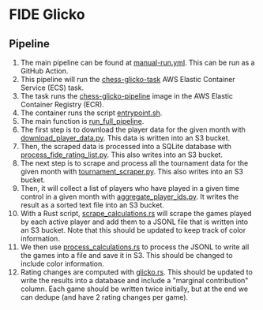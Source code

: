 # FIDE Glicko

## Pipeline

1. The main pipeline can be found at [manual-run.yml](https://github.com/yetiowin805/chess-glicko-aws/blob/master/.github/workflows/manual-run.yml). This can be run as a GitHub Action.
2. This pipeline will run the [chess-glicko-task](https://us-east-2.console.aws.amazon.com/ecs/v2/task-definitions/chess-glicko-task?region=us-east-2) AWS Elastic Container Service (ECS) task.
3. The task runs the [chess-glicko-pipeline](https://us-east-2.console.aws.amazon.com/ecr/repositories/private/961341531973/chess-glicko-pipeline?region=us-east-2) image in the AWS Elastic Container Registry (ECR).
4. The container runs the script [entrypoint.sh](https://github.com/yetiowin805/chess-glicko-aws/blob/master/entrypoint.sh).
5. The main function is [run_full_pipeline](https://github.com/yetiowin805/chess-glicko-aws/blob/master/entrypoint.sh#L163).
6. The first step is to download the player data for the given month with [download_player_data.py](https://github.com/yetiowin805/chess-glicko-aws/blob/master/src/download_player_data.py). This data is written into an S3 bucket.
7. Then, the scraped data is processed into a SQLite database with [process_fide_rating_list.py](https://github.com/yetiowin805/chess-glicko-aws/blob/master/src/process_fide_rating_list.py). This also writes into an S3 bucket.
8. The next step is to scrape and process all the tournament data for the given month with [tournament_scraper.py](https://github.com/yetiowin805/chess-glicko-aws/blob/master/src/tournament_scraper.py). This also writes into an S3 bucket.
9. Then, it will collect a list of players who have played in a given time control in a given month with [aggregate_player_ids.py](https://github.com/yetiowin805/chess-glicko-aws/blob/master/src/aggregate_player_ids.py). It writes the result as a sorted text file into an S3 bucket.
10. With a Rust script, [scrape_calculations.rs](https://github.com/yetiowin805/chess-glicko-aws/blob/master/rust-src/src/scrape_calculations.rs) will scrape the games played by each active player and add them to a JSONL file that is written into an S3 bucket. Note that this should be updated to keep track of color information.
11. We then use [process_calculations.rs](https://github.com/yetiowin805/chess-glicko-aws/blob/master/rust-src/src/process_calculations.rs) to process the JSONL to write all the games into a file and save it in S3. This should be changed to include color information.
12. Rating changes are computed with [glicko.rs](https://github.com/yetiowin805/chess-glicko-aws/blob/master/rust-src/src/glicko.rs). This should be updated to write the results into a database and include a "marginal contribution" column. Each game should be written twice initially, but at the end we can dedupe (and have 2 rating changes per game).